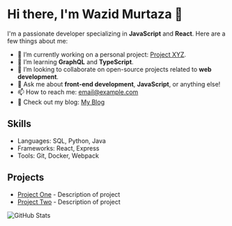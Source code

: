 # Hi there, I'm Wazid Murtaza 👋

I'm a passionate developer specializing in **JavaScript** and **React**. Here are a few things about me:

- 🔭 I’m currently working on a personal project: [Project XYZ](link-to-project).
- 🌱 I’m learning **GraphQL** and **TypeScript**.
- 👯 I’m looking to collaborate on open-source projects related to **web development**.
- 💬 Ask me about **front-end development**, **JavaScript**, or anything else!
- 📫 How to reach me: [email@example.com](mailto:email@example.com)
- 📝 Check out my blog: [My Blog](link-to-blog)

## Skills
- Languages: SQL, Python, Java
- Frameworks: React, Express
- Tools: Git, Docker, Webpack

## Projects
- [Project One](link-to-repo) - Description of project
- [Project Two](link-to-repo) - Description of project

![GitHub Stats](https://github-readme-stats.vercel.app/api?username=john-doe&show_icons=true&count_private=true&hide=prs)
